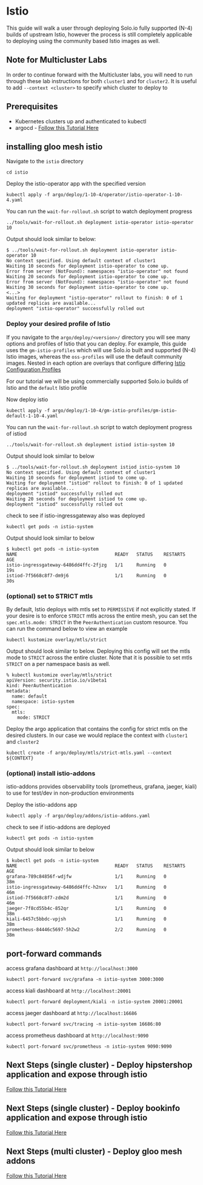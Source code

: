 # Istio
This guide will walk a user through deploying Solo.io fully supported (N-4) builds of upstream Istio, however the process is still completely applicable to deploying using the community based Istio images as well.

## Note for Multicluster Labs
In order to continue forward with the Multicluster labs, you will need to run through these lab instructions for both `cluster1` and for `cluster2`. It is useful to add `--context <cluster>` to specify which cluster to deploy to

## Prerequisites
- Kubernetes clusters up and authenticated to kubectl
- argocd - [Follow this Tutorial Here](https://github.com/solo-io/gitops-library/tree/main/argocd)

## installing gloo mesh istio
Navigate to the `istio` directory
```
cd istio
```

Deploy the istio-operator app with the specified version
```
kubectl apply -f argo/deploy/1-10-4/operator/istio-operator-1-10-4.yaml
```

You can run the `wait-for-rollout.sh` script to watch deployment progress
```
../tools/wait-for-rollout.sh deployment istio-operator istio-operator 10
```

Output should look similar to below:
```
$ ../tools/wait-for-rollout.sh deployment istio-operator istio-operator 10
No context specified. Using default context of cluster1
Waiting 10 seconds for deployment istio-operator to come up.
Error from server (NotFound): namespaces "istio-operator" not found
Waiting 20 seconds for deployment istio-operator to come up.
Error from server (NotFound): namespaces "istio-operator" not found
Waiting 30 seconds for deployment istio-operator to come up.
<...>
Waiting for deployment "istio-operator" rollout to finish: 0 of 1 updated replicas are available...
deployment "istio-operator" successfully rolled out
```

### Deploy your desired profile of Istio
If you navigate to the `argo/deploy/<version>/` directory you will see many options and profiles of Istio that you can deploy. For example, this guide uses the `gm-istio-profiles` which will use Solo.io built and supported (N-4) Istio images, whereas the `oss-profiles` will use the default community images. Nested in each option are overlays that configure differing [Istio Configuration Profiles](https://istio.io/latest/docs/setup/additional-setup/config-profiles/) 

For our tutorial we will be using commercially supported Solo.io builds of Istio and the `default` Istio profile

Now deploy istio
```
kubectl apply -f argo/deploy/1-10-4/gm-istio-profiles/gm-istio-default-1-10-4.yaml
```

You can run the `wait-for-rollout.sh` script to watch deployment progress of istiod
```
../tools/wait-for-rollout.sh deployment istiod istio-system 10
```

Output should look similar to below
```
$ ../tools/wait-for-rollout.sh deployment istiod istio-system 10
No context specified. Using default context of cluster1
Waiting 10 seconds for deployment istiod to come up.
Waiting for deployment "istiod" rollout to finish: 0 of 1 updated replicas are available...
deployment "istiod" successfully rolled out
Waiting 20 seconds for deployment istiod to come up.
deployment "istiod" successfully rolled out
```

check to see if istio-ingressgateway also was deployed
```
kubectl get pods -n istio-system
```

Output should look similar to below
```
$ kubectl get pods -n istio-system
NAME                                    READY   STATUS    RESTARTS   AGE
istio-ingressgateway-6486dd4ffc-2fjzg   1/1     Running   0          19s
istiod-7f5668c8f7-dm9j6                 1/1     Running   0          30s
```

### (optional) set to STRICT mtls
By default, Istio deploys with mtls set to `PERMISSIVE` if not explicitly stated. If your desire is to enforce `STRICT` mtls across the entire mesh, you can set the `spec.mtls.mode: STRICT` in the `PeerAuthentication` custom resource. You can run the command below to view an example
```
kubectl kustomize overlay/mtls/strict
```

Output should look similar to below. Deploying this config will set the mtls mode to `STRICT` across the entire cluster. Note that it is possible to set mtls `STRICT` on a per namespace basis as well.
```
% kubectl kustomize overlay/mtls/strict
apiVersion: security.istio.io/v1beta1
kind: PeerAuthentication
metadata:
  name: default
  namespace: istio-system
spec:
  mtls:
    mode: STRICT
```

Deploy the argo application that contains the config for strict mtls on the desired clusters. In our case we would replace the context with `cluster1` and `cluster2`
```
kubectl create -f argo/deploy/mtls/strict-mtls.yaml --context ${CONTEXT}
```

### (optional) install istio-addons
istio-addons provides observability tools (prometheus, grafana, jaeger, kiali) to use for test/dev in non-production environments

Deploy the istio-addons app
```
kubectl apply -f argo/deploy/addons/istio-addons.yaml
```

check to see if istio-addons are deployed
```
kubectl get pods -n istio-system
```

Output should look similar to below
```
$ kubectl get pods -n istio-system
NAME                                    READY   STATUS    RESTARTS   AGE
grafana-789c84856f-wdjfw                1/1     Running   0          38m
istio-ingressgateway-6486dd4ffc-h2nxv   1/1     Running   0          46m
istiod-7f5668c8f7-zdm2d                 1/1     Running   0          46m
jaeger-7f8cd55b4c-852qr                 1/1     Running   0          38m
kiali-6457c5bbdc-vpjsh                  1/1     Running   0          38m
prometheus-84446c5697-5h2w2             2/2     Running   0          38m
```

## port-forward commands
access grafana dashboard at `http://localhost:3000`
```
kubectl port-forward svc/grafana -n istio-system 3000:3000
```

access kiali dashboard at `http://localhost:20001`
```
kubectl port-forward deployment/kiali -n istio-system 20001:20001
```

access jaeger dashboard at `http://localhost:16686`
```
kubectl port-forward svc/tracing -n istio-system 16686:80
```

access prometheus dashboard at `http://localhost:9090`
```
kubectl port-forward svc/prometheus -n istio-system 9090:9090
```

## Next Steps (single cluster) - Deploy hipstershop application and expose through istio
[Follow this Tutorial Here](https://github.com/solo-io/gitops-library/tree/main/hipstershop/hipstershop-mesh.md)

## Next Steps (single cluster) - Deploy bookinfo application and expose through istio 
[Follow this Tutorial Here](https://github.com/solo-io/gitops-library/tree/main/bookinfo/bookinfo-mesh-singlecluster.md)

## Next Steps (multi cluster) - Deploy gloo mesh addons
[Follow this Tutorial Here](https://github.com/solo-io/gitops-library/tree/main/gloo-mesh/gloo-mesh-addons.md)